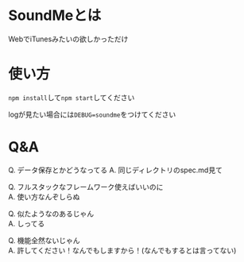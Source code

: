 # SoundMeとは
 WebでiTunesみたいの欲しかっただけ
 
# 使い方
 `npm install`して`npm start`してください
 
 logが見たい場合には`DEBUG=soundme`をつけてください
 
# Q&A
 Q. データ保存とかどうなってる
 A. 同じディレクトリのspec.md見て

 Q. フルスタックなフレームワーク使えばいいのに  
 A. 使い方なんぞしらぬ
 
 Q. 似たようなのあるじゃん  
 A. しってる
 
 Q. 機能全然ないじゃん  
 A. 許してください！なんでもしますから！(なんでもするとは言ってない)